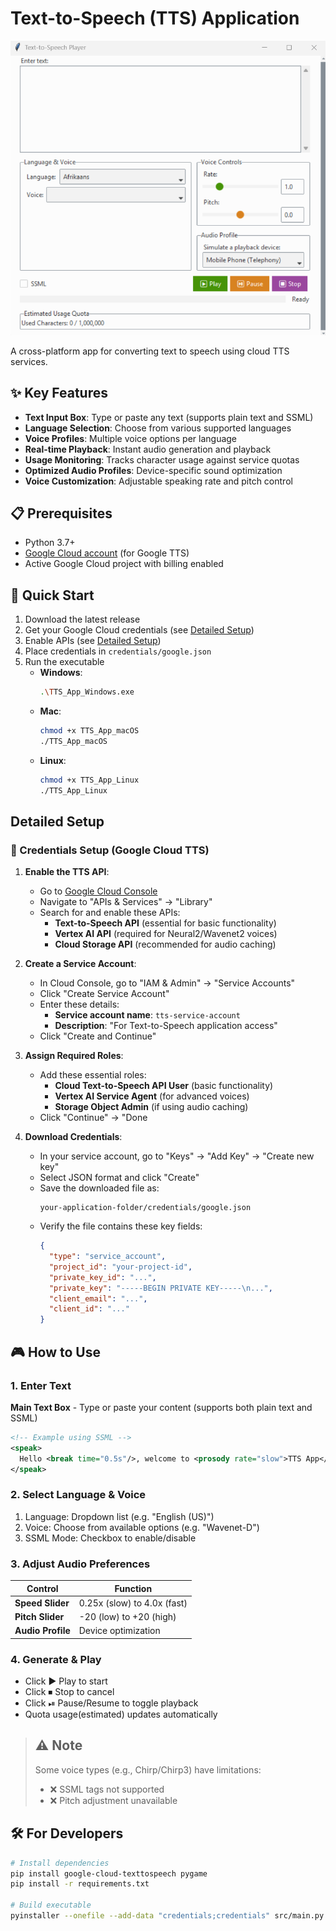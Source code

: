# Text-to-Speech (TTS) Application

![App Screenshot](/images/main_interface.png)

A cross-platform app for converting text to speech using cloud TTS services.

## ✨ Key Features

- **Text Input Box**: Type or paste any text (supports plain text and SSML)
- **Language Selection**: Choose from various supported languages
- **Voice Profiles**: Multiple voice options per language
- **Real-time Playback**: Instant audio generation and playback
- **Usage Monitoring**: Tracks character usage against service quotas
- **Optimized Audio Profiles**: Device-specific sound optimization
- **Voice Customization**: Adjustable speaking rate and pitch control

## 📋 Prerequisites

- Python 3.7+
- [Google Cloud account](https://cloud.google.com/) (for Google TTS)
- Active Google Cloud project with billing enabled

## 🚀 Quick Start

1. Download the latest release
2. Get your Google Cloud credentials (see [Detailed Setup](#detailed-setup))
3. Enable APIs (see [Detailed Setup](#detailed-setup))
4. Place credentials in `credentials/google.json`
5. Run the executable
   - **Windows**:
     ```bash
     .\TTS_App_Windows.exe
     ```
   - **Mac**:
     ```bash
     chmod +x TTS_App_macOS
     ./TTS_App_macOS
     ```
   - **Linux**:
     ```bash
     chmod +x TTS_App_Linux
     ./TTS_App_Linux
     ```

## Detailed Setup

### 🔑 Credentials Setup (Google Cloud TTS)

1. **Enable the TTS API**:

   - Go to [Google Cloud Console](https://console.cloud.google.com/)
   - Navigate to "APIs & Services" → "Library"
   - Search for and enable these APIs:
     - **Text-to-Speech API** (essential for basic functionality)
     - **Vertex AI API** (required for Neural2/Wavenet2 voices)
     - **Cloud Storage API** (recommended for audio caching)

2. **Create a Service Account**:

   - In Cloud Console, go to "IAM & Admin" → "Service Accounts"
   - Click "Create Service Account"
   - Enter these details:
     - **Service account name**: `tts-service-account`
     - **Description**: "For Text-to-Speech application access"
   - Click "Create and Continue"

3. **Assign Required Roles**:

   - Add these essential roles:
     - **Cloud Text-to-Speech API User** (basic functionality)
     - **Vertex AI Service Agent** (for advanced voices)
     - **Storage Object Admin** (if using audio caching)
   - Click "Continue" → "Done

4. **Download Credentials**:

   - In your service account, go to "Keys" → "Add Key" → "Create new key"
   - Select JSON format and click "Create"
   - Save the downloaded file as:
     ```
     your-application-folder/credentials/google.json
     ```
   - Verify the file contains these key fields:
     ```json
     {
       "type": "service_account",
       "project_id": "your-project-id",
       "private_key_id": "...",
       "private_key": "-----BEGIN PRIVATE KEY-----\n...",
       "client_email": "...",
       "client_id": "..."
     }
     ```

## 🎮 How to Use

### 1. Enter Text

**Main Text Box** - Type or paste your content (supports both plain text and SSML)

```xml
<!-- Example using SSML -->
<speak>
  Hello <break time="0.5s"/>, welcome to <prosody rate="slow">TTS App</prosody>!
</speak>
```

### 2. Select Language & Voice

1. Language: Dropdown list (e.g. "English (US)")
2. Voice: Choose from available options (e.g. "Wavenet-D")
3. SSML Mode: Checkbox to enable/disable

### 3. Adjust Audio Preferences

| Control           | Function                    |
| ----------------- | --------------------------- |
| **Speed Slider**  | 0.25x (slow) to 4.0x (fast) |
| **Pitch Slider**  | -20 (low) to +20 (high)     |
| **Audio Profile** | Device optimization         |

### 4. Generate & Play

- Click ▶ Play to start
- Click ⏹ Stop to cancel
- Click ⏯ Pause/Resume to toggle playback
- Quota usage(estimated) updates automatically

> ## ⚠️ **Note**
>
> Some voice types (e.g., Chirp/Chirp3) have limitations:
>
> - ❌ SSML tags not supported
> - ❌ Pitch adjustment unavailable

## 🛠 For Developers

```bash
# Install dependencies
pip install google-cloud-texttospeech pygame
pip install -r requirements.txt

# Build executable
pyinstaller --onefile --add-data "credentials;credentials" src/main.py
```

